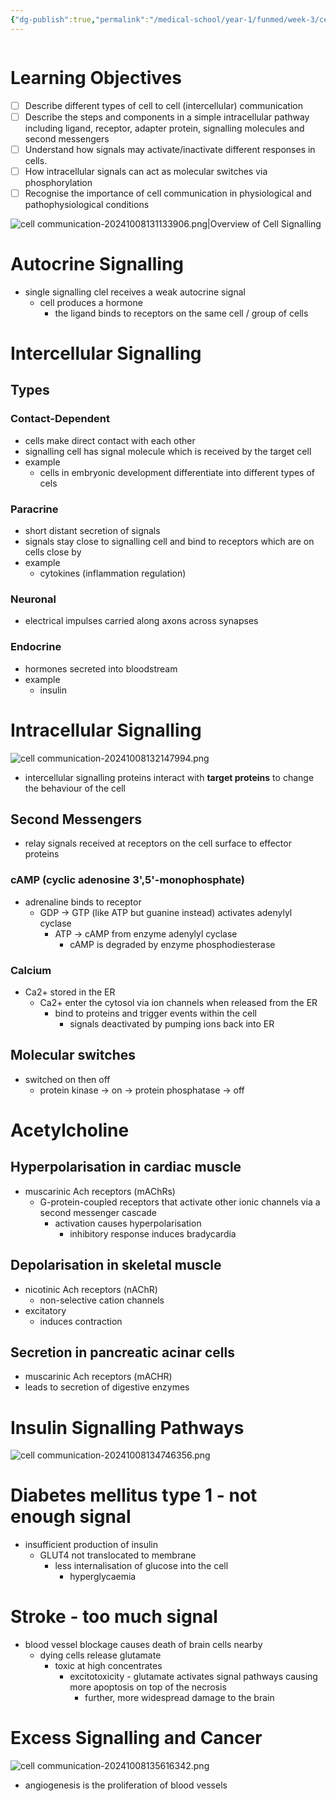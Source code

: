 ```yaml
---
{"dg-publish":true,"permalink":"/medical-school/year-1/funmed/week-3/cell-communication/","tags":["funmed"]}
---
```


```table-of-contents
```
# Learning Objectives
- [ ] Describe different types of cell to cell (intercellular) communication
- [ ] Describe the steps and components in a simple intracellular pathway including ligand, receptor, adapter protein, signalling molecules and second messengers
- [ ] Understand how signals may activate/inactivate different responses in cells. 
- [ ] How intracellular signals can act as molecular switches via phosphorylation
- [ ] Recognise the importance of cell communication in physiological and pathophysiological conditions

![cell communication-20241008131133906.png|Overview of Cell Signalling](/img/user/Medical%20School/Year%201/funmed/week%203/attachments/cell%20communication-20241008131133906.png)

# Autocrine Signalling
- single signalling clel receives a weak autocrine signal
	- cell produces a hormone
		- the ligand binds to receptors on the same cell / group of cells
# Intercellular Signalling
## Types
### Contact-Dependent
- cells make direct contact with each other
- signalling cell has signal molecule which is received by the target cell
- example
	- cells in embryonic development differentiate into different types of cels
### Paracrine
- short distant secretion of signals
- signals stay close to signalling cell and bind to receptors which are on cells close by
- example
	- cytokines (inflammation regulation)
### Neuronal
- electrical impulses carried along axons across synapses
### Endocrine
- hormones secreted into bloodstream
- example
	- insulin

# Intracellular Signalling
![cell communication-20241008132147994.png](/img/user/Medical%20School/Year%201/funmed/week%203/attachments/cell%20communication-20241008132147994.png)
- intercellular signalling proteins interact with **target proteins** to change the behaviour of the cell
## Second Messengers
- relay signals received at receptors on the cell surface to effector proteins
### cAMP (cyclic adenosine 3',5'-monophosphate)
- adrenaline binds to receptor
	- GDP -> GTP (like ATP but guanine instead) activates adenylyl cyclase
		- ATP -> cAMP from enzyme adenylyl cyclase
			- cAMP is degraded by enzyme phosphodiesterase
### Calcium
- Ca2+ stored in the ER
	- Ca2+ enter the cytosol via ion channels when released from the ER
		- bind to proteins and trigger events within the cell
			- signals deactivated by pumping ions back into ER
## Molecular switches
- switched on then off
	- protein kinase -> on -> protein phosphatase -> off

# Acetylcholine
## Hyperpolarisation in cardiac muscle
- muscarinic Ach receptors (mAChRs)
	- G-protein-coupled receptors that activate other ionic channels via a second messenger cascade
		- activation causes hyperpolarisation
			- inhibitory response induces bradycardia
## Depolarisation in skeletal muscle
- nicotinic Ach receptors (nAChR)
	- non-selective cation channels
- excitatory
	- induces contraction

## Secretion in pancreatic acinar cells
- muscarinic Ach receptors (mACHR)
- leads to secretion of digestive enzymes

# Insulin Signalling Pathways
![cell communication-20241008134746356.png](/img/user/Medical%20School/Year%201/funmed/week%203/attachments/cell%20communication-20241008134746356.png)

# Diabetes mellitus type 1 - not enough signal
- insufficient production of insulin
	- GLUT4 not translocated to membrane
		- less internalisation of glucose into the cell
			- hyperglycaemia

# Stroke - too much signal
- blood vessel blockage causes death of brain cells nearby
	- dying cells release glutamate
		- toxic at high concentrates
			- excitotoxicity - glutamate activates signal pathways causing more apoptosis on top of the necrosis
				- further, more widespread damage to the brain

# Excess Signalling and Cancer
![cell communication-20241008135616342.png](/img/user/Medical%20School/Year%201/funmed/week%203/attachments/cell%20communication-20241008135616342.png)
- angiogenesis is the proliferation of blood vessels